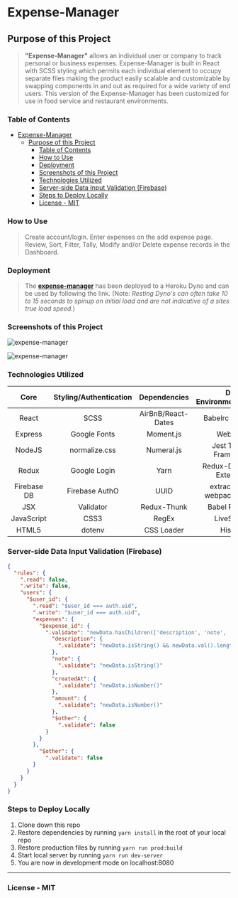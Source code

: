 # Expense-Manager

## Purpose of this Project

>**"Expense-Manager"** allows an individual user or company to track personal or business expenses. Expense-Manager is built in React with SCSS styling which permits each individual element to occupy separate files making the product easily scalable and customizable by swapping components in and out as required for a wide variety of end users. This version of the Expense-Manager has been customized for use in food service and restaurant environments.

### Table of Contents

- [Expense-Manager](#expense-manager)
  - [Purpose of this Project](#purpose-of-this-project)
    - [Table of Contents](#table-of-contents)
    - [How to Use](#how-to-use)
    - [Deployment](#deployment)
    - [Screenshots of this Project](#screenshots-of-this-project)
    - [Technologies Utilized](#technologies-utilized)
    - [Server-side Data Input Validation (Firebase)](#server-side-data-input-validation-firebase)
    - [Steps to Deploy Locally](#steps-to-deploy-locally)
    - [License -  MIT](#license---mit)

### How to Use

>Create account/login. Enter expenses on the add expense page. Review, Sort, Filter, Tally, Modify and/or Delete expense records in the Dashboard.

### Deployment

 >The **[expense-manager](https://expense-manager3.herokuapp.com/ "expense-manager")** has been deployed to a Heroku Dyno and can be used by following the link. (Note: *Resting Dyno's can often take 10 to 15 seconds to spinup on initial load and are not indicative of a sites true load speed.*)

### Screenshots of this Project

![expense-manager](https://raw.github.com/captnwalker/expense-manager/master/screenshots/screenshot1.png "expense-manager")

![expense-manager](https://raw.github.com/captnwalker/expense-manager/master/screenshots/screenshot2.gif "expense-manager")

### Technologies Utilized

| Core | Styling/Authentication | Dependencies | Dev Environment/Testing
| :---: | :---: | :---: | :---: |
| React | SCSS | AirBnB/React-Dates | Babelrc Compiler
| Express | Google Fonts | Moment.js | WebPack
| NodeJS | normalize.css | Numeral.js | Jest Testing Framework
| Redux | Google Login | Yarn | Redux-Devtools-Extension
| Firebase DB | Firebase AuthO | UUID | extract-text-webpack-plugin
| JSX | Validator | Redux-Thunk | Babel Poly-Fill
| JavaScript | CSS3 | RegEx | LiveServer |
| HTML5 | dotenv | CSS Loader | History |

### Server-side Data Input Validation (Firebase)

```json
{
  "rules": {
    ".read": false,
    ".write": false,
    "users": {
      "$user_id": {
        ".read": "$user_id === auth.uid",
        ".write": "$user_id === auth.uid",
        "expenses": {
          "$expense_id": {
            ".validate": "newData.hasChildren(['description', 'note', 'createdAt', 'amount'])",
              "description": {
                ".validate": "newData.isString() && newData.val().length > 0"
              },
              "note": {
                ".validate": "newData.isString()"
              },
              "createdAt": {
                ".validate": "newData.isNumber()"
              },
              "amount": {
                ".validate": "newData.isNumber()"
              },
              "$other": {
            	".validate": false
          	}
          }
        },
          "$other": {
            ".validate": false
        }
      }
    }
  }
}
```

### Steps to Deploy Locally

1. Clone down this repo
2. Restore dependencies by running `yarn install` in the root of your local repo
3. Restore production files by running `yarn run prod:build`
4. Start local server by running `yarn run dev-server`
5. You are now in development mode on localhost:8080

---

### License -  MIT